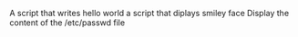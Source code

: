 A script that writes hello world
 a script that diplays smiley face
Display the content of the /etc/passwd file

